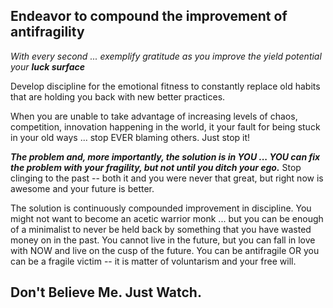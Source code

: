 ## Endeavor to compound the improvement of antifragility 

*With every second ... exemplify gratitude as you improve the yield potential your* ***luck surface***

Develop discipline for the emotional fitness to constantly replace old habits that are holding you back with new better practices.

When you are unable to take advantage of increasing levels of chaos, competition, innovation happening in the world, it your fault for being stuck in your old ways ... stop EVER blaming others. Just stop it!

***The problem and, more importantly, the solution is in YOU ... YOU can fix the problem with your fragility, but not until you ditch your ego.*** Stop clinging to the past -- both it and you were never that great, but right now is awesome and your future is better. 

The solution is continuously compounded improvement in discipline. You might not want to become an acetic warrior monk ... but you can be enough of a minimalist to never be held back by something that you have wasted money on in the past. You cannot live in the future, but you can fall in love with NOW and live on the cusp of the future. You can be antifragile OR you can be a fragile victim -- it is matter of voluntarism and your free will.

## Don't Believe Me. Just Watch.
